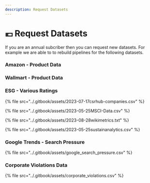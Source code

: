 ```yaml
---
description: Request Datasets
---
```


# 💶 Request Datasets

If you are an annual subcriber then you can request new datasets. For example we are able to to rebuild pipelines for the following datasets.



### Amazon - Product Data

### Wallmart - Product Data

### ESG - Various Ratings

{% file src="../.gitbook/assets/2023-07-17csrhub-companies.csv" %}

{% file src="../.gitbook/assets/2023-05-25MSCI-Data.csv" %}

{% file src="../.gitbook/assets/2023-08-28wikimetrics.txt" %}

{% file src="../.gitbook/assets/2023-05-25sustainanalytics.csv" %}

### Google Trends - Search Pressure

{% file src="../.gitbook/assets/google_search_pressure.csv" %}

### Corporate Violations Data

{% file src="../.gitbook/assets/corporate_violations.csv" %}


